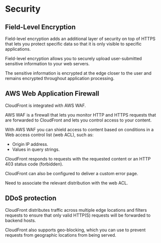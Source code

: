 # Security

## Field-Level Encryption

Field-level encryption adds an additional layer of security on top of HTTPS that lets you protect specific data so that it is only visible to specific applications.

Field-level encryption allows you to securely upload user-submitted sensitive information to your web servers.

The sensitive information is encrypted at the edge closer to the user and remains encrypted throughout application processing.


## AWS Web Application Firewall

CloudFront is integrated with AWS WAF.

AWS WAF is a firewall that lets you monitor HTTP and HTTPS requests that are forwarded to CloudFront and lets you control access to your content.

With AWS WAF you can shield access to content based on conditions in a Web access control list (web ACL), such as:
- Origin IP address.
- Values in query strings.

CloudFront responds to requests with the requested content or an HTTP 403 status code (forbidden).

CloudFront can also be configured to deliver a custom error page.

Need to associate the relevant distribution with the web ACL.


## DDoS protection

CloudFront distributes traffic across multiple edge locations and filters requests to ensure that only valid HTTP(S) requests will be forwarded to backend hosts.

CloudFront also supports geo-blocking, which you can use to prevent requests from geographic locations from being served.